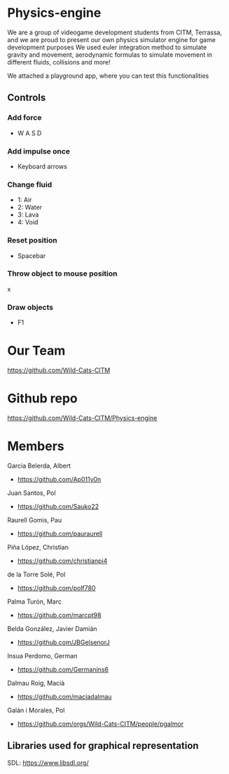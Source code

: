 # Physics-engine
We are a group of videogame development students from CITM, Terrassa, and we are proud to present our own physics simulator engine for game development purposes
We used euler integration method to simulate gravity and movement, aerodynamic formulas to simulate movement in different fluids, collisions and more!

We attached a playground app, where you can test this functionalities
## Controls
### Add force
* W A S D
### Add impulse once
* Keyboard arrows
### Change fluid
* 1: Air
* 2: Water
* 3: Lava
* 4: Void
### Reset position
* Spacebar
### Throw object to mouse position
x
### Draw objects
* F1

# Our Team
https://github.com/Wild-Cats-CITM
# Github repo
https://github.com/Wild-Cats-CITM/Physics-engine
# Members
Garcia Belerda, Albert
* https://github.com/Ap011y0n

Juan Santos, Pol 
* https://github.com/Sauko22

Raurell Gomis, Pau
* https://github.com/pauraurell

Piña López, Christian
* https://github.com/christianpi4

de la Torre Solé, Pol
* https://github.com/polf780

Palma Turón, Marc
* https://github.com/marcpt98

Belda González, Javier Damián
* https://github.com/JBGelsenorJ

Insua Perdomo, German
* https://github.com/Germanins6

Dalmau Roig, Macià
* https://github.com/maciadalmau

Galán i Morales, Pol
* https://github.com/orgs/Wild-Cats-CITM/people/pgalmor

## Libraries used for graphical representation
SDL: https://www.libsdl.org/
